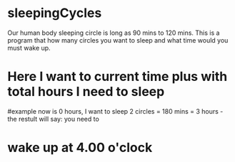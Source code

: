 # sleepingCycles
Our human body sleeping circle is long as 90 mins to 120 mins. This is a program that how many circles you want to sleep and what time would you must wake up.
# Here I want to current time plus with total hours I need to sleep
#example now is 0 hours, I want to sleep 2 circles = 180 mins = 3 hours - the restult will say: you need to
# wake up at 4.00 o'clock
